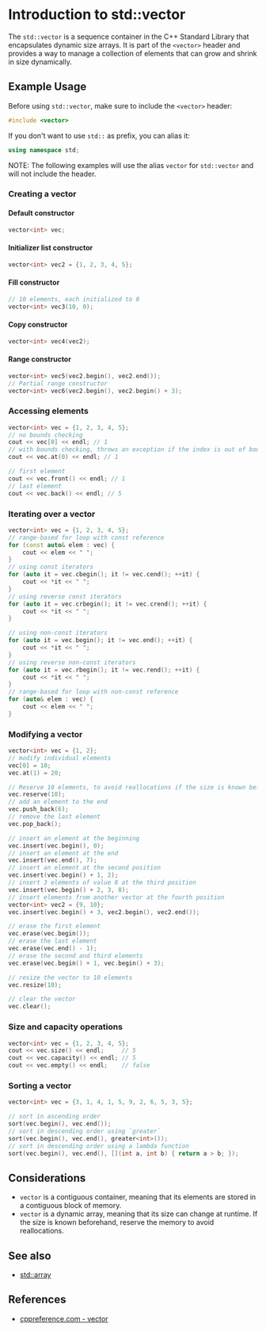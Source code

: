 # Introduction to std::vector

The `std::vector` is a sequence container in the C++ Standard Library that encapsulates dynamic size arrays. It is part of the `<vector>` header and provides a way to manage a collection of elements that can grow and shrink in size dynamically.

## Example Usage

Before using `std::vector`, make sure to include the `<vector>` header:

```cpp
#include <vector>
```

If you don't want to use `std::` as prefix, you can alias it:

```cpp
using namespace std;
```

NOTE: The following examples will use the alias `vector` for `std::vector` and will not include the header.

### Creating a vector

#### Default constructor

```cpp
vector<int> vec;
```

#### Initializer list constructor

```cpp
vector<int> vec2 = {1, 2, 3, 4, 5};
```

#### Fill constructor

```cpp
// 10 elements, each initialized to 0
vector<int> vec3(10, 0);
```

#### Copy constructor

```cpp
vector<int> vec4(vec2);
```

#### Range constructor

```cpp
vector<int> vec5(vec2.begin(), vec2.end());
// Partial range constructor
vector<int> vec6(vec2.begin(), vec2.begin() + 3);
```

### Accessing elements

```cpp
vector<int> vec = {1, 2, 3, 4, 5};
// no bounds checking
cout << vec[0] << endl; // 1
// with bounds checking, throws an exception if the index is out of bounds
cout << vec.at(0) << endl; // 1

// first element
cout << vec.front() << endl; // 1
// last element
cout << vec.back() << endl; // 5
```

### Iterating over a vector

```cpp
vector<int> vec = {1, 2, 3, 4, 5};
// range-based for loop with const reference
for (const auto& elem : vec) {
    cout << elem << " ";
}
// using const iterators
for (auto it = vec.cbegin(); it != vec.cend(); ++it) {
    cout << *it << " ";
}
// using reverse const iterators
for (auto it = vec.crbegin(); it != vec.crend(); ++it) {
    cout << *it << " ";
}

// using non-const iterators
for (auto it = vec.begin(); it != vec.end(); ++it) {
    cout << *it << " ";
}
// using reverse non-const iterators
for (auto it = vec.rbegin(); it != vec.rend(); ++it) {
    cout << *it << " ";
}
// range-based for loop with non-const reference
for (auto& elem : vec) {
    cout << elem << " ";
}
```

### Modifying a vector

```cpp
vector<int> vec = {1, 2};
// modify individual elements
vec[0] = 10;
vec.at(1) = 20;

// Reserve 10 elements, to avoid reallocations if the size is known beforehand
vec.reserve(10);
// add an element to the end
vec.push_back(6);
// remove the last element
vec.pop_back();

// insert an element at the beginning
vec.insert(vec.begin(), 0);
// insert an element at the end
vec.insert(vec.end(), 7);
// insert an element at the second position
vec.insert(vec.begin() + 1, 2);
// insert 3 elements of value 8 at the third position
vec.insert(vec.begin() + 2, 3, 8);
// insert elements from another vector at the fourth position
vector<int> vec2 = {9, 10};
vec.insert(vec.begin() + 3, vec2.begin(), vec2.end());

// erase the first element
vec.erase(vec.begin());
// erase the last element
vec.erase(vec.end() - 1);
// erase the second and third elements
vec.erase(vec.begin() + 1, vec.begin() + 3);

// resize the vector to 10 elements
vec.resize(10);

// clear the vector
vec.clear();
```

### Size and capacity operations

```cpp
vector<int> vec = {1, 2, 3, 4, 5};
cout << vec.size() << endl;     // 5
cout << vec.capacity() << endl; // 5
cout << vec.empty() << endl;    // false
```

### Sorting a vector

```cpp
vector<int> vec = {3, 1, 4, 1, 5, 9, 2, 6, 5, 3, 5};

// sort in ascending order
sort(vec.begin(), vec.end());
// sort in descending order using `greater`
sort(vec.begin(), vec.end(), greater<int>());
// sort in descending order using a lambda function
sort(vec.begin(), vec.end(), [](int a, int b) { return a > b; });
```

## Considerations

- `vector` is a contiguous container, meaning that its elements are stored in a contiguous block of memory.
- `vector` is a dynamic array, meaning that its size can change at runtime. If the size is known beforehand, reserve the memory to avoid reallocations.

## See also

- [std::array](containers/array)

## References

- [cppreference.com - vector](https://en.cppreference.com/w/cpp/container/vector)
